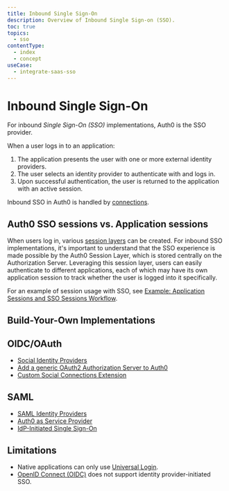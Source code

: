 ```yaml
---
title: Inbound Single Sign-On
description: Overview of Inbound Single Sign-on (SSO).
toc: true
topics:
  - sso
contentType:
  - index
  - concept
useCase:
  - integrate-saas-sso
---
```


# Inbound Single Sign-On

For inbound <dfn data-key="single-sign-on">Single Sign-On (SSO)</dfn> implementations, Auth0 is the SSO provider. 

When a user logs in to an application:

1. The application presents the user with one or more external identity providers.
2. The user selects an identity provider to authenticate with and logs in.
3. Upon successful authentication, the user is returned to the application with an active session.

Inbound SSO in Auth0 is handled by [connections](/connections).

## Auth0 SSO sessions vs. Application sessions

When users log in, various [session layers](/sessions/concepts/session-layers) can be created. For inbound SSO implementations, it's important to understand that the SSO experience is made possible by the Auth0 Session Layer, which is stored centrally on the Authorization Server. Leveraging this session layer, users can easily authenticate to different applications, each of which may have its own application session to track whether the user is logged into it specifically. 

For an example of session usage with SSO, see [Example: Application Sessions and SSO Sessions Workflow](/sessions/references/example-short-lived-session-mgmt).

## Build-Your-Own Implementations

## OIDC/OAuth

* [Social Identity Providers](/connections#social)
* [Add a generic OAuth2 Authorization Server to Auth0](/connections/social/oauth2)
* [Custom Social Connections Extension](/extensions/custom-social-extensions)

## SAML

* [SAML Identity Providers](/protocols/saml/identity-providers)
* [Auth0 as Service Provider](/protocols/saml/saml-sp-generic)
* [IdP-Initiated Single Sign-On](/protocols/saml/idp-initiated-sso)

## Limitations

* Native applications can only use [Universal Login](/universal-login).
* [OpenID Connect (OIDC)](/protocols/oidc) does not support identity provider-initiated SSO.